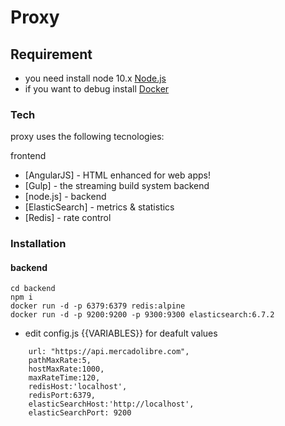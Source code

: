# Proxy


## Requirement

 - you need install node 10.x [Node.js](https://nodejs.org/) 
 - if you want to debug install [Docker](https://docs.docker.com/install/)


### Tech

proxy uses the following tecnologies:

frontend
* [AngularJS] - HTML enhanced for web apps!
* [Gulp] - the streaming build system
backend
* [node.js] - backend
* [ElasticSearch] - metrics & statistics
* [Redis] -  rate control


### Installation
#### backend
```
cd backend
npm i 
docker run -d -p 6379:6379 redis:alpine
docker run -d -p 9200:9200 -p 9300:9300 elasticsearch:6.7.2

```
- edit config.js  {{VARIABLES}} for deafult values
```
    url: "https://api.mercadolibre.com",
    pathMaxRate:5,
    hostMaxRate:1000,
    maxRateTime:120,
    redisHost:'localhost',
    redisPort:6379,
    elasticSearchHost:'http://localhost',
    elasticSearchPort: 9200
```

